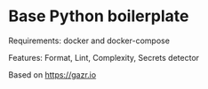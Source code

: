 # Base Python boilerplate

Requirements: docker and docker-compose

Features: Format, Lint, Complexity, Secrets detector

Based on https://gazr.io
